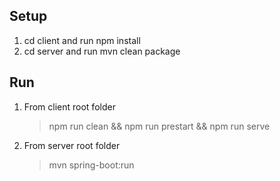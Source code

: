 ## Setup 
1. cd client and run npm install
2. cd server and run mvn clean package

## Run 
1. From client root folder
   > npm run clean && npm run prestart && npm run serve
2. From server root folder
   > mvn spring-boot:run